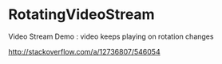 # RotatingVideoStream
Video Stream Demo : video keeps playing on rotation changes

http://stackoverflow.com/a/12736807/546054
